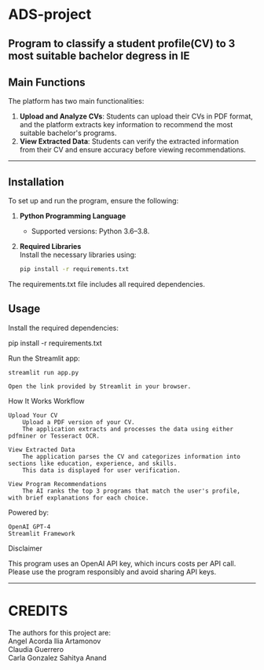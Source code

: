 # ADS-project
Program to classify a student profile(CV) to 3 most suitable bachelor degress in IE
---

## Main Functions

The platform has two main functionalities:

1. **Upload and Analyze CVs**: Students can upload their CVs in PDF format, and the platform extracts key information to recommend the most suitable bachelor's programs.
2. **View Extracted Data**: Students can verify the extracted information from their CV and ensure accuracy before viewing recommendations.

---

## Installation

To set up and run the program, ensure the following:

1. **Python Programming Language**  
   - Supported versions: Python 3.6–3.8.

2. **Required Libraries**  
   Install the necessary libraries using:
   ```bash
   pip install -r requirements.txt

The requirements.txt file includes all required dependencies.


## Usage

Install the required dependencies:

pip install -r requirements.txt

Run the Streamlit app:

    streamlit run app.py

    Open the link provided by Streamlit in your browser.

How It Works
Workflow

    Upload Your CV
        Upload a PDF version of your CV.
        The application extracts and processes the data using either pdfminer or Tesseract OCR.

    View Extracted Data
        The application parses the CV and categorizes information into sections like education, experience, and skills.
        This data is displayed for user verification.

    View Program Recommendations
        The AI ranks the top 3 programs that match the user's profile, with brief explanations for each choice.


Powered by:

    OpenAI GPT-4
    Streamlit Framework

Disclaimer

This program uses an OpenAI API key, which incurs costs per API call. Please use the program responsibly and avoid sharing API keys.


---



   
# CREDITS
The authors for this project are:   
Angel Acorda
Ilia Artamonov  
Claudia Guerrero  
Carla Gonzalez
Sahitya Anand
  
